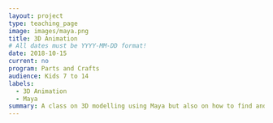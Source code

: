 ```yaml
---
layout: project
type: teaching_page
image: images/maya.png
title: 3D Animation
# All dates must be YYYY-MM-DD format!
date: 2018-10-15
current: no
program: Parts and Crafts
audience: Kids 7 to 14
labels:
  - 3D Animation
  - Maya
summary: A class on 3D modelling using Maya but also on how to find and learn from online tutorials and other pedagogical resources.
---
```

